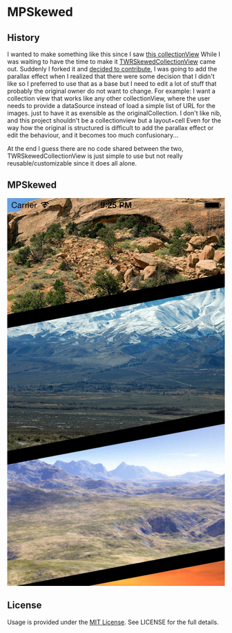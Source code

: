 MPSkewed
=================

## History

I wanted to make something like this since I saw [this collectionView](http://capptivate.co/2014/01/18/timbre-2/)
While I was waiting to have the time to make it [TWRSkewedCollectionView](https://github.com/chasseurmic/TWRSkewedCollectionView) came out.
Suddenly I forked it and [decided to contribute](https://github.com/MP0w/TWRSkewedCollectionView/commits/master),
I was going to add the parallax effect when I realized that there were some decision that I didn't like so I preferred to use that as a base but I need to edit a lot of stuff that probably the original owner do not want to change.
For example: I want a collection view that works like any other collectionView, where the user needs to provide a dataSource instead of load a simple list of URL for the images.
just to have it as exensible as the originalCollection.
I don't like nib, and this project shouldn't be a collectionview but a layout+cell
Even for the way how the original is structured is difficult to add the parallax effect or edit the behaviour, and it becomes too much confusionary...

At the end I guess there are no code shared between the two, TWRSkewedCollectionView is just simple to use but not really reusable/customizable since it does all alone.

## MPSkewed

![](img/screen.png)

## License

Usage is provided under the [MIT License](http://opensource.org/licenses/mit-license.php).  See LICENSE for the full details.

